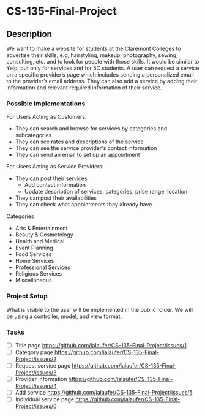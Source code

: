# CS-135-Final-Project

## Description
We want to make a website for students at the Claremont Colleges to advertise their skills, e.g, hairstyling, makeup, photography, sewing, consulting, etc.  and to look for people with those skills. It would be similar to Yelp, but only for services and for 5C students. A user can request a service on a specific provider’s page which includes sending a personalized email to the provider’s email address. They can also add a service by adding their information and relevant required information of their service.

### Possible Implementations
For Users Acting as Customers:
- They can search and browse for services by categories and subcategories
- They can see rates and descriptions of the service
- They can see the service provider's contact information 
- They can send an email to set up an appointment

For Users Acting as Service Providers:
- They can post their services
  - Add contact information
  - Update description of services: categories, price range, location
- They can post their availabilities
- They can check what appointments they already have

Categories
- Arts & Entertainment
- Beauty & Cosmetology
- Health and Medical
- Event Planning
- Food Services
- Home Services
- Professional Services
- Religious Services
- Miscellaneous

### Project Setup
What is visible to the user will be implemented in the public folder.
We will be using a controller, model, and view format.

### Tasks
- [ ] Title page https://github.com/ialaufer/CS-135-Final-Project/issues/1
- [ ] Category page https://github.com/ialaufer/CS-135-Final-Project/issues/2
- [ ] Request service page https://github.com/ialaufer/CS-135-Final-Project/issues/3
- [ ] Provider information https://github.com/ialaufer/CS-135-Final-Project/issues/4
- [ ] Add service https://github.com/ialaufer/CS-135-Final-Project/issues/5
- [ ] Individual service page https://github.com/ialaufer/CS-135-Final-Project/issues/6
